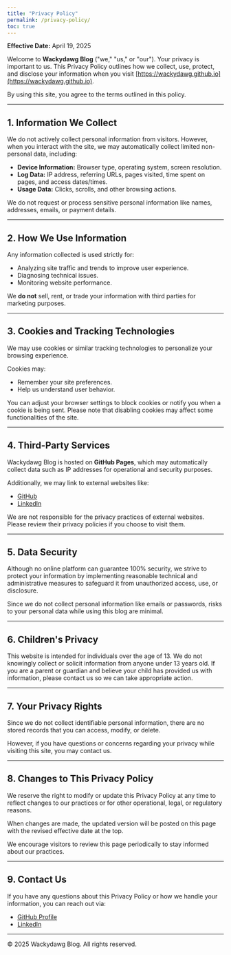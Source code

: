 ```yaml
---
title: "Privacy Policy"
permalink: /privacy-policy/
toc: true
---
```


**Effective Date:** April 19, 2025

Welcome to **Wackydawg Blog** ("we," "us," or "our"). Your privacy is important to us. This Privacy Policy outlines how we collect, use, protect, and disclose your information when you visit [https://wackydawg.github.io](https://wackydawg.github.io).

By using this site, you agree to the terms outlined in this policy.

---

## 1. Information We Collect

We do not actively collect personal information from visitors. However, when you interact with the site, we may automatically collect limited non-personal data, including:

- **Device Information:** Browser type, operating system, screen resolution.
- **Log Data:** IP address, referring URLs, pages visited, time spent on pages, and access dates/times.
- **Usage Data:** Clicks, scrolls, and other browsing actions.

We do not request or process sensitive personal information like names, addresses, emails, or payment details.

---

## 2. How We Use Information

Any information collected is used strictly for:

- Analyzing site traffic and trends to improve user experience.
- Diagnosing technical issues.
- Monitoring website performance.

We **do not** sell, rent, or trade your information with third parties for marketing purposes.

---

## 3. Cookies and Tracking Technologies

We may use cookies or similar tracking technologies to personalize your browsing experience.

Cookies may:

- Remember your site preferences.
- Help us understand user behavior.

You can adjust your browser settings to block cookies or notify you when a cookie is being sent. Please note that disabling cookies may affect some functionalities of the site.

---

## 4. Third-Party Services

Wackydawg Blog is hosted on **GitHub Pages**, which may automatically collect data such as IP addresses for operational and security purposes.

Additionally, we may link to external websites like:

- [GitHub](https://github.com/wackydawg)
- [LinkedIn](https://www.linkedin.com/)

We are not responsible for the privacy practices of external websites. Please review their privacy policies if you choose to visit them.

---

## 5. Data Security

Although no online platform can guarantee 100% security, we strive to protect your information by implementing reasonable technical and administrative measures to safeguard it from unauthorized access, use, or disclosure.

Since we do not collect personal information like emails or passwords, risks to your personal data while using this blog are minimal.

---

## 6. Children's Privacy

This website is intended for individuals over the age of 13. We do not knowingly collect or solicit information from anyone under 13 years old. If you are a parent or guardian and believe your child has provided us with information, please contact us so we can take appropriate action.

---

## 7. Your Privacy Rights

Since we do not collect identifiable personal information, there are no stored records that you can access, modify, or delete.

However, if you have questions or concerns regarding your privacy while visiting this site, you may contact us.

---

## 8. Changes to This Privacy Policy

We reserve the right to modify or update this Privacy Policy at any time to reflect changes to our practices or for other operational, legal, or regulatory reasons.

When changes are made, the updated version will be posted on this page with the revised effective date at the top.

We encourage visitors to review this page periodically to stay informed about our practices.

---

## 9. Contact Us

If you have any questions about this Privacy Policy or how we handle your information, you can reach out via:

- [GitHub Profile](https://github.com/wackydawg)
- [LinkedIn](https://www.linkedin.com/in/julian-nwadinobi-xsd)

---
© 2025 Wackydawg Blog. All rights reserved.
